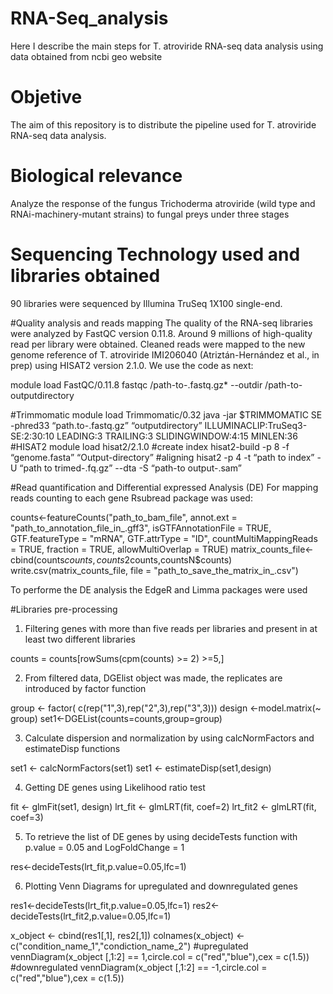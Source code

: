 # RNA-Seq_analysis
Here I describe the main steps for T. atroviride RNA-seq data analysis using data obtained from ncbi geo website

# Objetive
The aim of this repository is to distribute the pipeline used for T. atroviride RNA-seq data analysis.

# Biological relevance
Analyze the response of the fungus Trichoderma atroviride (wild type and RNAi-machinery-mutant strains) to fungal preys under three stages

# Sequencing Technology used and libraries obtained
90 libraries were sequenced by Illumina TruSeq 1X100 single-end.

#Quality analysis and reads mapping
The quality of the RNA-seq libraries were analyzed by FastQC version 0.11.8. Around 9 millions of high-quality read per library were obtained. Cleaned reads were mapped to the new genome reference of T. atroviride IMI206040 (Atriztán-Hernández et al., in prep) using HISAT2 version 2.1.0. We use the code as next:

module load FastQC/0.11.8
fastqc /path-to-.fastq.gz* --outdir /path-to-outputdirectory

 #Trimmomatic
 module load Trimmomatic/0.32
 java -jar $TRIMMOMATIC SE -phred33 “path.to-.fastq.gz” “outputdirectory” ILLUMINACLIP:TruSeq3-SE:2:30:10 LEADING:3 TRAILING:3 SLIDINGWINDOW:4:15 MINLEN:36
 #HISAT2
 module load  hisat2/2.1.0
 #create index
 hisat2-build -p 8 -f “genome.fasta”   “Output-directory”
 #aligning
 hisat2 -p 4 -t “path to index” -U “path to trimed-.fq.gz” --dta -S “path-to output-.sam”


#Read quantification and Differential expressed Analysis (DE)
For mapping reads counting to each gene Rsubread package was used:

 counts<-featureCounts("path_to_bam_file",
                         annot.ext = "path_to_annotation_file_in_.gff3",
                         isGTFAnnotationFile = TRUE,
                         GTF.featureType = "mRNA",
                         GTF.attrType = "ID",
                         countMultiMappingReads = TRUE,
                         fraction = TRUE,
                         allowMultiOverlap = TRUE)
 matrix_counts_file<-cbind(counts$counts,counts2$counts,countsN$counts)                         
 write.csv(matrix_counts_file, file = "path_to_save_the_matrix_in_.csv")

To performe the DE analysis the EdgeR and Limma packages were used 

#Libraries pre-processing

1. Filtering genes with more than five reads per libraries and present in at least two different libraries 
 
counts = counts[rowSums(cpm(counts) >= 2) >=5,]

2. From filtered data, DGElist object was made, the replicates are introduced by factor function

group <- factor( c(rep("1",3),rep("2",3),rep("3",3))) 
design <-model.matrix(~ group)
set1<-DGEList(counts=counts,group=group)

3. Calculate dispersion and normalization by using calcNormFactors and estimateDisp functions

set1 <- calcNormFactors(set1)
set1 <- estimateDisp(set1,design)

4. Getting DE genes using Likelihood ratio test

fit     <- glmFit(set1, design)
lrt_fit  <- glmLRT(fit, coef=2)
lrt_fit2 <- glmLRT(fit, coef=3)
 
5. To retrieve the list of DE genes by using decideTests function with p.value = 0.05 and LogFoldChange = 1

res<-decideTests(lrt_fit,p.value=0.05,lfc=1)

6. Plotting Venn Diagrams for upregulated and downregulated genes

res1<-decideTests(lrt_fit,p.value=0.05,lfc=1)
res2<-decideTests(lrt_fit2,p.value=0.05,lfc=1)
 
x_object           <- cbind(res1[,1], res2[,1])
colnames(x_object) <-c("condition_name_1","condiction_name_2")
#upregulated
vennDiagram(x_object [,1:2] == 1,circle.col = c("red","blue"),cex = c(1.5))
#downregulated
vennDiagram(x_object [,1:2] == -1,circle.col = c("red","blue"),cex = c(1.5))





